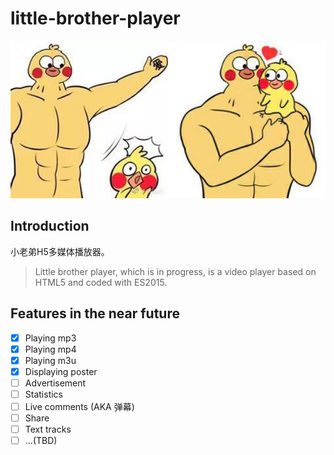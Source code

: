 # little-brother-player

![little-brother](https://github.com/JSoon/little-brother-player/blob/master/logo.jpg?raw=true)

## Introduction

小老弟H5多媒体播放器。

> Little brother player, which is in progress, is a video player based on HTML5 and coded with ES2015.

## Features in the near future

- [x] Playing mp3
- [x] Playing mp4
- [x] Playing m3u
- [x] Displaying poster
- [ ] Advertisement
- [ ] Statistics
- [ ] Live comments (AKA 弹幕)
- [ ] Share
- [ ] Text tracks
- [ ] ...(TBD)
